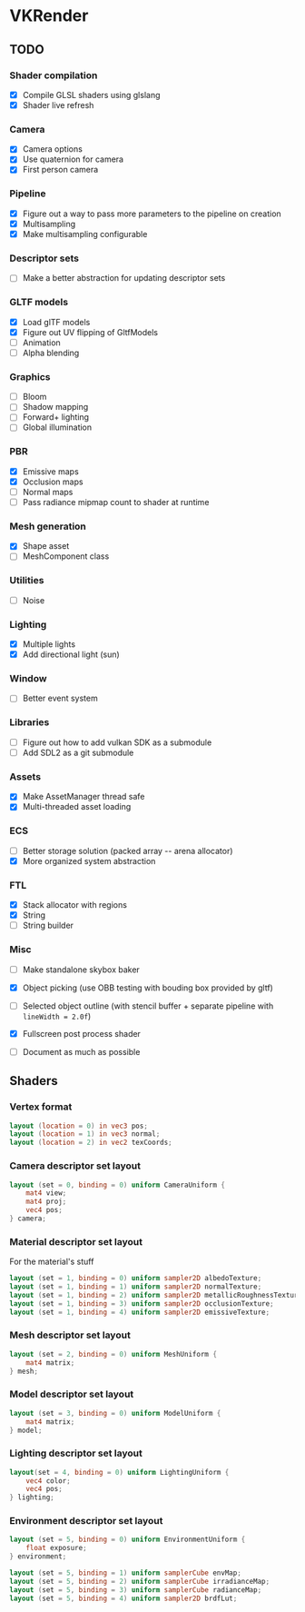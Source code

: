 # VKRender

## TODO
### Shader compilation
- [x] Compile GLSL shaders using glslang
- [x] Shader live refresh

### Camera
- [x] Camera options
- [x] Use quaternion for camera
- [x] First person camera

### Pipeline
- [x] Figure out a way to pass more parameters to the pipeline on creation
- [x] Multisampling
- [x] Make multisampling configurable

### Descriptor sets
- [ ] Make a better abstraction for updating descriptor sets

### GLTF models
- [x] Load glTF models
- [x] Figure out UV flipping of GltfModels
- [ ] Animation
- [ ] Alpha blending

### Graphics
- [ ] Bloom
- [ ] Shadow mapping
- [ ] Forward+ lighting
- [ ] Global illumination

### PBR
- [x] Emissive maps
- [x] Occlusion maps
- [ ] Normal maps
- [ ] Pass radiance mipmap count to shader at runtime

### Mesh generation
- [x] Shape asset
- [ ] MeshComponent class

### Utilities
- [ ] Noise

### Lighting
- [x] Multiple lights
- [x] Add directional light (sun)

### Window
- [ ] Better event system

### Libraries
- [ ] Figure out how to add vulkan SDK as a submodule
- [ ] Add SDL2 as a git submodule

### Assets
- [x] Make AssetManager thread safe
- [x] Multi-threaded asset loading

### ECS
- [ ] Better storage solution (packed array -- arena allocator)
- [x] More organized system abstraction

### FTL
- [x] Stack allocator with regions
- [x] String
- [ ] String builder

### Misc
- [ ] Make standalone skybox baker
- [x] Object picking (use OBB testing with bouding box provided by gltf)
- [ ] Selected object outline (with stencil buffer + separate pipeline with `lineWidth = 2.0f`)
- [x] Fullscreen post process shader
- [ ] Document as much as possible


## Shaders
### Vertex format
```glsl
layout (location = 0) in vec3 pos;
layout (location = 1) in vec3 normal;
layout (location = 2) in vec2 texCoords;
```

### Camera descriptor set layout
```glsl
layout (set = 0, binding = 0) uniform CameraUniform {
    mat4 view;
    mat4 proj;
    vec4 pos;
} camera;
```

### Material descriptor set layout
For the material's stuff
```glsl
layout (set = 1, binding = 0) uniform sampler2D albedoTexture;
layout (set = 1, binding = 1) uniform sampler2D normalTexture;
layout (set = 1, binding = 2) uniform sampler2D metallicRoughnessTexture;
layout (set = 1, binding = 3) uniform sampler2D occlusionTexture;
layout (set = 1, binding = 4) uniform sampler2D emissiveTexture;
```

### Mesh descriptor set layout
```glsl
layout (set = 2, binding = 0) uniform MeshUniform {
    mat4 matrix;
} mesh;
```

### Model descriptor set layout
```glsl
layout (set = 3, binding = 0) uniform ModelUniform {
    mat4 matrix;
} model;
```

### Lighting descriptor set layout
```glsl
layout(set = 4, binding = 0) uniform LightingUniform {
    vec4 color;
    vec4 pos;
} lighting;
```

### Environment descriptor set layout
```glsl
layout (set = 5, binding = 0) uniform EnvironmentUniform {
    float exposure;
} environment;

layout (set = 5, binding = 1) uniform samplerCube envMap;
layout (set = 5, binding = 2) uniform samplerCube irradianceMap;
layout (set = 5, binding = 3) uniform samplerCube radianceMap;
layout (set = 5, binding = 4) uniform sampler2D brdfLut;
```
